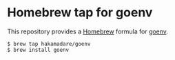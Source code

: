 # Homebrew tap for goenv

This repository provides a [Homebrew](https://brew.sh) formula for [goenv](https://github.com/syndpg/goenv).

```
$ brew tap hakamadare/goenv
$ brew install goenv
```
